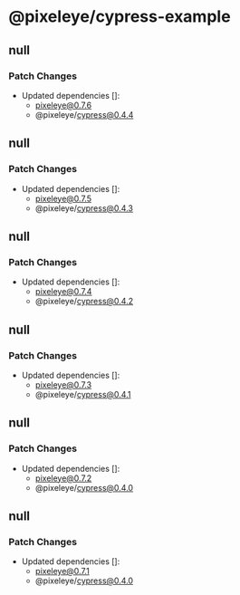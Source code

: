 # @pixeleye/cypress-example

## null

### Patch Changes

- Updated dependencies []:
  - pixeleye@0.7.6
  - @pixeleye/cypress@0.4.4

## null

### Patch Changes

- Updated dependencies []:
  - pixeleye@0.7.5
  - @pixeleye/cypress@0.4.3

## null

### Patch Changes

- Updated dependencies []:
  - pixeleye@0.7.4
  - @pixeleye/cypress@0.4.2

## null

### Patch Changes

- Updated dependencies []:
  - pixeleye@0.7.3
  - @pixeleye/cypress@0.4.1

## null

### Patch Changes

- Updated dependencies []:
  - pixeleye@0.7.2
  - @pixeleye/cypress@0.4.0

## null

### Patch Changes

- Updated dependencies []:
  - pixeleye@0.7.1
  - @pixeleye/cypress@0.4.0
